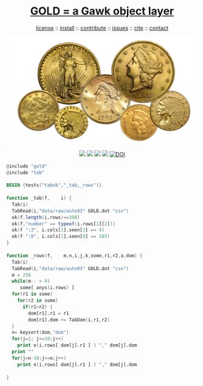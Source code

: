 <a name=top>
<h1 align=center>
   <a href="https://github.com/golden/dev/blob/master/README.md#top">
     GOLD = a Gawk object layer
   </a>
</h1>
<p align=center>
   <a    href="https://github.com/golden/dev/blob/master/LICENSE.md#top">license</a>
   :: <a href="https://github.com/golden/dev/blob/master/INSTALL.md#top">install</a>
   :: <a href="https://github.com/golden/dev/blob/master/CONTRIBUTE.md#top">contribute</a>
   :: <a href="https://github.com/golden/dev/issues">issues</a>
   :: <a href="https://github.com/golden/dev/blob/master/CITATION.md#top">cite</a>
   :: <a href="https://github.com/golden/dev/blob/master/CONTACT.md#top">contact</a>
</p>
<p align=center>
   <img width=600 src="https://github.com/golden/dev/raw/master/etc/img/coins.png">
</p>
<p align=center>
   <img src="https://img.shields.io/badge/language-gawk-orange">
   <img src="https://img.shields.io/badge/purpose-ai,se-blueviolet">
   <img src="https://img.shields.io/badge/platform-mac,*nux-informational">
   <a href="https://travis-ci.org/github/golden/dev"> <img src="https://travis-ci.org/golden/dev.svg?branch=master"></a>
   <a href="https://doi.org/10.5281/zenodo.3887420"><img src="https://zenodo.org/badge/DOI/10.5281/zenodo.3887420.svg" alt="DOI"></a>
</p>

```awk
@include "gold"
@include "tab"

BEGIN {tests("tabok","_tab,_rows")} 

function _tab(f,    i) {
  Tab(i)
  TabRead(i,"data/raw/auto93" GOLD.dot "csv") 
  ok(f,length(i.rows)==398)
  ok(f,"number" == typeof(i.rows[1][2]))
  ok(f ":3", i.cols[1].seen[3] == 4)
  ok(f ":8", i.cols[1].seen[8] == 103)
}

function _rows(f,    m,n,i,j,k,some,r1,r2,a,dom) {
  Tab(i)
  TabRead(i,"data/raw/auto93" GOLD.dot "csv") 
  m = 256
  while(m-- > 0)
     some[ anys(i.rows) ]
  for(r1 in some)
    for(r2 in some)
      if(r1>r2) {
        dom[r1].r1 = r1 
        dom[r1].dom += TabDom(i,r1,r2)
  }
  n= keysort(dom,"dom")
  for(j=1; j<=10;j++)
    print o(i.rows[ dom[j].r1 ] ) "," dom[j].dom
  print ""
  for(j=n-10;j<=n;j++)
    print o(i.rows[ dom[j].r1 ] ) "," dom[j].dom

}
```
